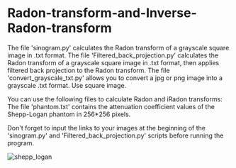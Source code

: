 # Radon-transform-and-Inverse-Radon-transform


The file 'sinogram.py' calculates the Radon transform of a grayscale square image in .txt format.
The file 'Filtered_back_projection.py' calculates the Radon transform of a grayscale square image in .txt format, then applies filtered back projection to the Radon transform.
The file 'convert_grayscale_txt.py' allows you to convert a jpg or png image into a grayscale .txt format.
Use square image.

You can use the following files to calculate Radon and iRadon transforms:
The file 'phantom.txt' contains the attenuation coefficient values of the Shepp-Logan phantom in 256*256 pixels.

Don't forget to input the links to your images at the beginning of the 'sinogram.py' and 'Filtered_back_projection.py' scripts before running the program.

![shepp_logan](image/shepp_logan.png)
